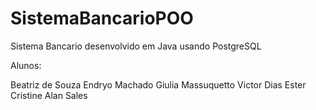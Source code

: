 # SistemaBancarioPOO
 Sistema Bancario desenvolvido em Java usando PostgreSQL
 
 Alunos:
 
 Beatriz de Souza
 Endryo Machado
 Giulia Massuquetto
 Victor Dias
 Ester Cristine 
 Alan Sales

 
 
